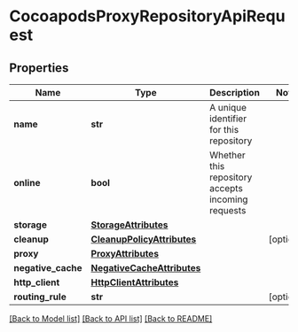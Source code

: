 # CocoapodsProxyRepositoryApiRequest

## Properties
Name | Type | Description | Notes
------------ | ------------- | ------------- | -------------
**name** | **str** | A unique identifier for this repository | 
**online** | **bool** | Whether this repository accepts incoming requests | 
**storage** | [**StorageAttributes**](StorageAttributes.md) |  | 
**cleanup** | [**CleanupPolicyAttributes**](CleanupPolicyAttributes.md) |  | [optional] 
**proxy** | [**ProxyAttributes**](ProxyAttributes.md) |  | 
**negative_cache** | [**NegativeCacheAttributes**](NegativeCacheAttributes.md) |  | 
**http_client** | [**HttpClientAttributes**](HttpClientAttributes.md) |  | 
**routing_rule** | **str** |  | [optional] 

[[Back to Model list]](../README.md#documentation-for-models) [[Back to API list]](../README.md#documentation-for-api-endpoints) [[Back to README]](../README.md)


